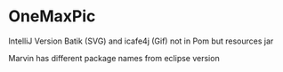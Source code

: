 # OneMaxPic
IntelliJ Version Batik (SVG) and icafe4j (Gif) not in Pom but resources jar

Marvin has different package names from eclipse version 

